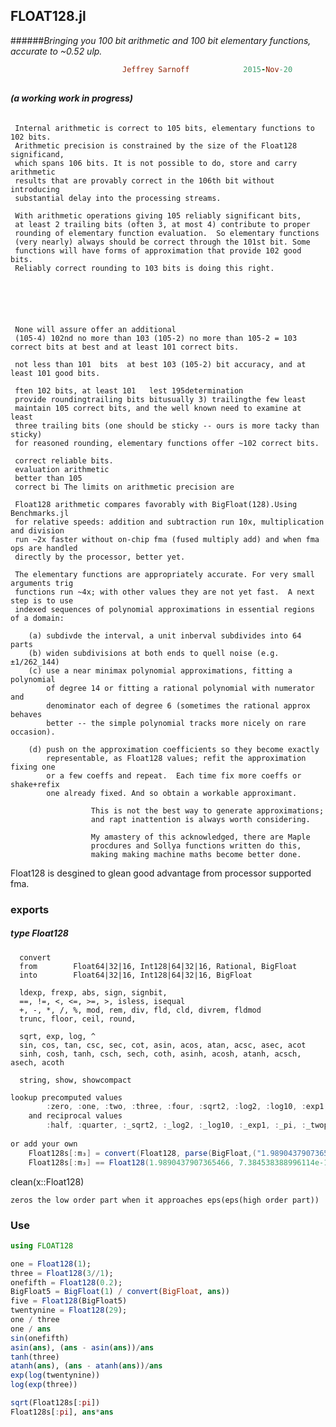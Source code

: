 ## FLOAT128.jl 

######*Bringing you 100 bit arithmetic and 100 bit elementary functions, accurate to ~0.52 ulp.*
```ruby
                         Jeffrey Sarnoff            2015-Nov-20
```
##
######        **(a *working* work in progress)**


     Internal arithmetic is correct to 105 bits, elementary functions to 102 bits.
     Arithmetic precision is constrained by the size of the Float128 significand,
     which spans 106 bits. It is not possible to do, store and carry arithmetic
     results that are provably correct in the 106th bit without introducing 
     substantial delay into the processing streams.
     
     With arithmetic operations giving 105 reliably significant bits, 
     at least 2 trailing bits (often 3, at most 4) contribute to proper
     rounding of elementary function evaluation.  So elementary functions
     (very nearly) always should be correct through the 101st bit. Some
     functions will have forms of approximation that provide 102 good bits.
     Reliably correct rounding to 103 bits is doing this right.
     
     
     
     
     
     
     None will assure offer an additional
     (105-4) 102nd no more than 103 (105-2) no more than 105-2 = 103 correct bits at best and at least 101 correct bits.
     
     not less than 101  bits  at best 103 (105-2) bit accuracy, and at least 101 good bits.
     
     ften 102 bits, at least 101   lest 195determination
     provide roundingtrailing bits bitusually 3) trailingthe few least
     maintain 105 correct bits, and the well known need to examine at least
     three trailing bits (one should be sticky -- ours is more tacky than sticky)
     for reasoned rounding, elementary functions offer ~102 correct bits.
     
     correct reliable bits.
     evaluation arithmetic
     better than 105
     correct bi The limits on arithmetic precision are 
      
     Float128 arithmetic compares favorably with BigFloat(128).Using Benchmarks.jl
     for relative speeds: addition and subtraction run 10x, multiplication and division
     run ~2x faster without on-chip fma (fused multiply add) and when fma ops are handled
     directly by the processor, better yet.
    
     The elementary functions are appropriately accurate. For very small arguments trig
     functions run ~4x; with other values they are not yet fast.  A next step is to use
     indexed sequences of polynomial approximations in essential regions of a domain:
 
        (a) subdivde the interval, a unit inberval subdivides into 64 parts
        (b) widen subdivisions at both ends to quell noise (e.g. ±1/262_144)
        (c) use a near minimax polynomial approximations, fitting a polynomial 
            of degree 14 or fitting a rational polynomial with numerator and 
            denominator each of degree 6 (sometimes the rational approx behaves
            better -- the simple polynomial tracks more nicely on rare occasion).
        
        (d) push on the approximation coefficients so they become exactly
            representable, as Float128 values; refit the approximation fixing one
            or a few coeffs and repeat.  Each time fix more coeffs or shake+refix
            one already fixed. And so obtain a workable approximant.

```
                  This is not the best way to generate approximations;
                  and rapt inattention is always worth considering.

                  My amastery of this acknowledged, there are Maple
                  procdures and Sollya functions written do this,
                  making making machine maths become better done. 
```


Float128 is desgined to glean good advantage from processor supported fma.

    


### exports 

##### type Float128

      convert
      from        Float64|32|16, Int128|64|32|16, Rational, BigFloat
      into        Float64|32|16, Int128|64|32|16, BigFloat
    
      ldexp, frexp, abs, sign, signbit, 
      ==, !=, <, <=, >=, >, isless, isequal
      +, -, *, /, %, mod, rem, div, fld, cld, divrem, fldmod
      trunc, floor, ceil, round,
    
      sqrt, exp, log, ^
      sin, cos, tan, csc, sec, cot, asin, acos, atan, acsc, asec, acot
      sinh, cosh, tanh, csch, sech, coth, asinh, acosh, atanh, acsch, asech, acoth 
    
      string, show, showcompact
    
```java
lookup precomputed values
        :zero, :one, :two, :three, :four, :sqrt2, :log2, :log10, :exp1, :pi, :twopi
    and reciprocal values
        :half, :quarter, :_sqrt2, :_log2, :_log10, :_exp1, :_pi, :_twopi
        
or add your own
    Float128s[:m₃] = convert(Float128, parse(BigFloat,("1.98904379073654667384538388996114")));
    Float128s[:m₃] == Float128(1.9890437907365466, 7.384538388996114e-17)

```    
clean(x::Float128)

    zeros the low order part when it approaches eps(eps(high order part))

### Use

```julia
using FLOAT128

one = Float128(1);
three = Float128(3//1);
onefifth = Float128(0.2);
BigFloat5 = BigFloat(1) / convert(BigFloat, ans))
five = Float128(BigFloat5)
twentynine = Float128(29);
one / three
one / ans
sin(onefifth)
asin(ans), (ans - asin(ans))/ans
tanh(three)
atanh(ans), (ans - atanh(ans))/ans
exp(log(twentynine))
log(exp(three))

sqrt(Float128s[:pi])
Float128s[:pi], ans*ans
```

